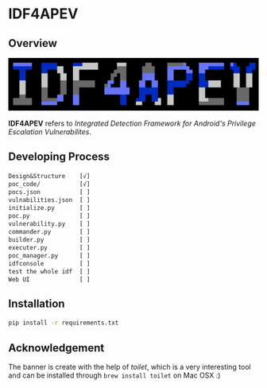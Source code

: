 # IDF4APEV

## Overview

![banner](https://github.com/brant-ruan/IDF4APEV/blob/master/resources/images/banner.png)

**IDF4APEV** refers to *Integrated Detection Framework for Android's Privilege Escalation Vulnerabilites*.

## Developing Process

```
Design&Structure    [√]
poc_code/           [√]
pocs.json           [ ]
vulnabilities.json  [ ]
initialize.py       [ ]
poc.py              [ ]
vulnerability.py    [ ]
commander.py        [ ]
builder.py          [ ]
executer.py         [ ]
poc_manager.py      [ ]
idfconsole          [ ]
test the whole idf  [ ]
Web UI              [ ]
```

## Installation

```bash
pip install -r requirements.txt
```

## Acknowledgement

The banner is create with the help of *toilet*, which is a very interesting tool and can be installed through `brew install toilet` on Mac OSX :)
